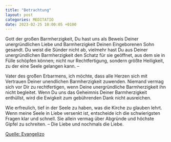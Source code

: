 ```yaml
---
title: "Betrachtung"
layout: post
categories: MEDITATIO
date: 2023-02-25 10:00:05 +0100
---
```

Gott der großen Barmherzigkeit, Du hast uns als Beweis Deiner unergründlichen Liebe und Barmherzigkeit Deinen Eingeborenen Sohn gesandt. Du weist die Sünder nicht ab, vielmehr hast Du aus Deiner unergründlichen Barmherzigkeit den Schatz für sie geöffnet, aus dem sie in Fülle schöpfen können; nicht nur Rechtfertigung, sondern größte Heiligkeit, zu der eine Seele gelangen kann. –

Vater des großen Erbarmens, ich möchte, dass alle Herzen sich mit Vertrauen Deiner unendlichen Barmherzigkeit zuwenden. Niemand vermag sich vor Dir zu rechtfertigen, wenn Deine unergründliche Barmherzigkeit ihn nicht begleitet. Wenn Du uns das Geheimnis Deiner Barmherzigkeit enthüllst, wird die Ewigkeit zum gebührenden Dank nicht ausreichen.

Wie erfreulich, tief in der Seele zu haben, was die Kirche zu glauben lehrt. Wenn meine Seele in Liebe versenkt ist, entscheide ich die schwierigsten Fragen klar und schnell. Sie allein vermag über Abgründe und höchste Gipfel zu schreiten. – Die Liebe und nochmals die Liebe. 

[Quelle: Evangelizo](https://evangeliumtagfuertag.org/DE/gospel)